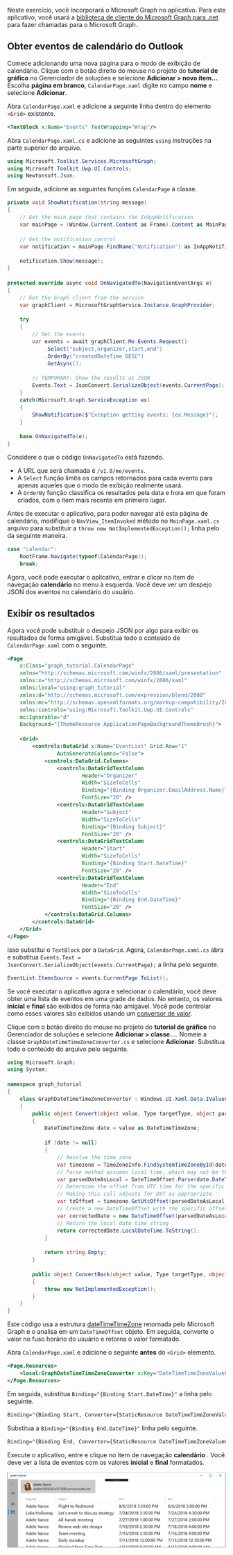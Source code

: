 <!-- markdownlint-disable MD002 MD041 -->

Neste exercício, você incorporará o Microsoft Graph no aplicativo. Para este aplicativo, você usará a [biblioteca de cliente do Microsoft Graph para .net](https://github.com/microsoftgraph/msgraph-sdk-dotnet) para fazer chamadas para o Microsoft Graph.

## <a name="get-calendar-events-from-outlook"></a>Obter eventos de calendário do Outlook

Comece adicionando uma nova página para o modo de exibição de calendário. Clique com o botão direito do mouse no projeto do **tutorial de gráfico** no Gerenciador de soluções e selecione **Adicionar > novo item...**. Escolha **página em branco**, `CalendarPage.xaml` digite no campo **nome** e selecione **Adicionar**.

Abra `CalendarPage.xaml` e adicione a seguinte linha dentro do elemento `<Grid>` existente.

```xml
<TextBlock x:Name="Events" TextWrapping="Wrap"/>
```

Abra `CalendarPage.xaml.cs` e adicione as seguintes `using` instruções na parte superior do arquivo.

```cs
using Microsoft.Toolkit.Services.MicrosoftGraph;
using Microsoft.Toolkit.Uwp.UI.Controls;
using Newtonsoft.Json;
```

Em seguida, adicione as seguintes funções `CalendarPage` à classe.

```cs
private void ShowNotification(string message)
{
    // Get the main page that contains the InAppNotification
    var mainPage = (Window.Current.Content as Frame).Content as MainPage;

    // Get the notification control
    var notification = mainPage.FindName("Notification") as InAppNotification;

    notification.Show(message);
}

protected override async void OnNavigatedTo(NavigationEventArgs e)
{
    // Get the Graph client from the service
    var graphClient = MicrosoftGraphService.Instance.GraphProvider;

    try
    {
        // Get the events
        var events = await graphClient.Me.Events.Request()
            .Select("subject,organizer,start,end")
            .OrderBy("createdDateTime DESC")
            .GetAsync();

        // TEMPORARY: Show the results as JSON
        Events.Text = JsonConvert.SerializeObject(events.CurrentPage);
    }
    catch(Microsoft.Graph.ServiceException ex)
    {
        ShowNotification($"Exception getting events: {ex.Message}");
    }

    base.OnNavigatedTo(e);
}
```

Considere o que o código `OnNavigatedTo` está fazendo.

- A URL que será chamada é `/v1.0/me/events`.
- A `Select` função limita os campos retornados para cada evento para apenas aqueles que o modo de exibição realmente usará.
- A `OrderBy` função classifica os resultados pela data e hora em que foram criados, com o item mais recente em primeiro lugar.

Antes de executar o aplicativo, para poder navegar até esta página de calendário, modifique o `NavView_ItemInvoked` método no `MainPage.xaml.cs` arquivo para substituir a `throw new NotImplementedException();` linha pelo da seguinte maneira.

```cs
case "calendar":
    RootFrame.Navigate(typeof(CalendarPage));
    break;
```

Agora, você pode executar o aplicativo, entrar e clicar no item de navegação **calendário** no menu à esquerda. Você deve ver um despejo JSON dos eventos no calendário do usuário.

## <a name="display-the-results"></a>Exibir os resultados

Agora você pode substituir o despejo JSON por algo para exibir os resultados de forma amigável. Substitua todo o conteúdo de `CalendarPage.xaml` com o seguinte.

```xml
<Page
    x:Class="graph_tutorial.CalendarPage"
    xmlns="http://schemas.microsoft.com/winfx/2006/xaml/presentation"
    xmlns:x="http://schemas.microsoft.com/winfx/2006/xaml"
    xmlns:local="using:graph_tutorial"
    xmlns:d="http://schemas.microsoft.com/expression/blend/2008"
    xmlns:mc="http://schemas.openxmlformats.org/markup-compatibility/2006"
    xmlns:controls="using:Microsoft.Toolkit.Uwp.UI.Controls"
    mc:Ignorable="d"
    Background="{ThemeResource ApplicationPageBackgroundThemeBrush}">

    <Grid>
        <controls:DataGrid x:Name="EventList" Grid.Row="1"
                AutoGenerateColumns="False">
            <controls:DataGrid.Columns>
                <controls:DataGridTextColumn
                        Header="Organizer"
                        Width="SizeToCells"
                        Binding="{Binding Organizer.EmailAddress.Name}"
                        FontSize="20" />
                <controls:DataGridTextColumn
                        Header="Subject"
                        Width="SizeToCells"
                        Binding="{Binding Subject}"
                        FontSize="20" />
                <controls:DataGridTextColumn
                        Header="Start"
                        Width="SizeToCells"
                        Binding="{Binding Start.DateTime}"
                        FontSize="20" />
                <controls:DataGridTextColumn
                        Header="End"
                        Width="SizeToCells"
                        Binding="{Binding End.DateTime}"
                        FontSize="20" />
            </controls:DataGrid.Columns>
        </controls:DataGrid>
    </Grid>
</Page>
```

Isso substitui o `TextBlock` por a `DataGrid`. Agora, `CalendarPage.xaml.cs` abra e substitua `Events.Text = JsonConvert.SerializeObject(events.CurrentPage);` a linha pelo seguinte.

```cs
EventList.ItemsSource = events.CurrentPage.ToList();
```

Se você executar o aplicativo agora e selecionar o calendário, você deve obter uma lista de eventos em uma grade de dados. No entanto, os valores **inicial** e **final** são exibidos de forma não amigável. Você pode controlar como esses valores são exibidos usando um [conversor de valor](https://docs.microsoft.com/uwp/api/Windows.UI.Xaml.Data.IValueConverter).

Clique com o botão direito do mouse no projeto do **tutorial de gráfico** no Gerenciador de soluções e selecione **Adicionar > classe...**. Nomeie a classe `GraphDateTimeTimeZoneConverter.cs` e selecione **Adicionar**. Substitua todo o conteúdo do arquivo pelo seguinte.

```cs
using Microsoft.Graph;
using System;

namespace graph_tutorial
{
    class GraphDateTimeTimeZoneConverter : Windows.UI.Xaml.Data.IValueConverter
    {
        public object Convert(object value, Type targetType, object parameter, string language)
        {
            DateTimeTimeZone date = value as DateTimeTimeZone;

            if (date != null)
            {
                // Resolve the time zone
                var timezone = TimeZoneInfo.FindSystemTimeZoneById(date.TimeZone);
                // Parse method assumes local time, which may not be the case
                var parsedDateAsLocal = DateTimeOffset.Parse(date.DateTime);
                // Determine the offset from UTC time for the specific date
                // Making this call adjusts for DST as appropriate
                var tzOffset = timezone.GetUtcOffset(parsedDateAsLocal.DateTime);
                // Create a new DateTimeOffset with the specific offset from UTC
                var correctedDate = new DateTimeOffset(parsedDateAsLocal.DateTime, tzOffset);
                // Return the local date time string
                return correctedDate.LocalDateTime.ToString();
            }

            return string.Empty;
        }

        public object ConvertBack(object value, Type targetType, object parameter, string language)
        {
            throw new NotImplementedException();
        }
    }
}
```

Este código usa a estrutura [dateTimeTimeZone](https://docs.microsoft.com/graph/api/resources/datetimetimezone?view=graph-rest-1.0) retornada pelo Microsoft Graph e o analisa em um `DateTimeOffset` objeto. Em seguida, converte o valor no fuso horário do usuário e retorna o valor formatado.

Abra `CalendarPage.xaml` e adicione o seguinte **antes** do `<Grid>` elemento.

```xml
<Page.Resources>
    <local:GraphDateTimeTimeZoneConverter x:Key="DateTimeTimeZoneValueConverter" />
</Page.Resources>
```

Em seguida, substitua `Binding="{Binding Start.DateTime}"` a linha pelo seguinte.

```xml
Binding="{Binding Start, Converter={StaticResource DateTimeTimeZoneValueConverter}}"
```

Substitua a `Binding="{Binding End.DateTime}"` linha pelo seguinte.

```xml
Binding="{Binding End, Converter={StaticResource DateTimeTimeZoneValueConverter}}"
```

Execute o aplicativo, entre e clique no item de navegação **calendário** . Você deve ver a lista de eventos com os valores **inicial** e **final** formatados.

![Uma captura de tela da tabela de eventos](./images/add-msgraph-01.png)
